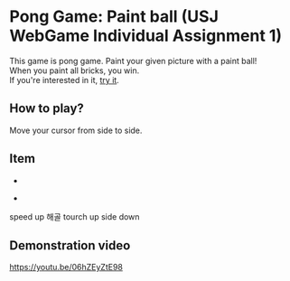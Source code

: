 # Pong Game: Paint ball (USJ WebGame Individual Assignment 1)

This game is pong game. Paint your given picture with a paint ball!<br/>
When you paint all bricks, you win.<br/>
If you're interested in it, [try it](https://syoung125.github.io/PongGame_USJ_WEB/brick_game.html).  

## How to play?
Move your cursor from side to side.

## Item
+
-
speed up
해골
tourch
up side down

## Demonstration video
https://youtu.be/06hZEyZtE98
